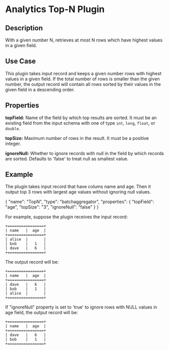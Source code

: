 # Analytics Top-N Plugin

Description
-----------
With a given number N, retrieves at most N rows which have highest values in a given field.

Use Case
--------
This plugin takes input record and keeps a given number rows with highest values in a given field. If the total number of rows is smaller than the given number, the output record will contain all rows sorted by their values in the given field in a descending order.

Properties
----------
**topField:** Name of the field by which top results are sorted. It must be an existing field from the input schema with one of type ``int``, ``long``, ``float``, or ``double``.

**topSize:** Maximum number of rows in the result. It must be a positive integer.

**ignoreNull:** Whether to ignore records with null in the field by which records are sorted. Defaults to 'false' to treat null as smallest value.

Example
-------
The plugin takes input record that have colums name and age. Then it output top 3 rows with largest age values without ignoring null values.

{
  "name": "TopN",
  "type": "batchaggregator",
  "properties": {
     "topField": "age",
     "topSize": "3",
     "ignoreNull": "false"
   }
}

For example, suppose the plugin receives the input record:

    +================+
    | name   |  age  |
    +================+
    | alice  |       |
    | bob    |   1   |
    | dave   |   6   |
    +================+

The output record will be:

    +================+
    | name   |  age  |
    +================+
    | dave   |   6   |
    | bob    |   1   |
    | alice  |       |
    +================+

If "ignoreNull" property is set to 'true' to ignore rows with NULL values in age field, the output record will be:

    +================+
    | name   |  age  |
    +================+
    | dave   |   6   |
    | bob    |   1   |
    +================+



